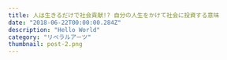 ```yaml
---
title: 人は生きるだけで社会貢献!? 自分の人生をかけて社会に投資する意味
date: "2018-06-22T00:00:00.284Z"
description: "Hello World"
category: "リベラルアーツ"
thumbnail: post-2.png
---
```

